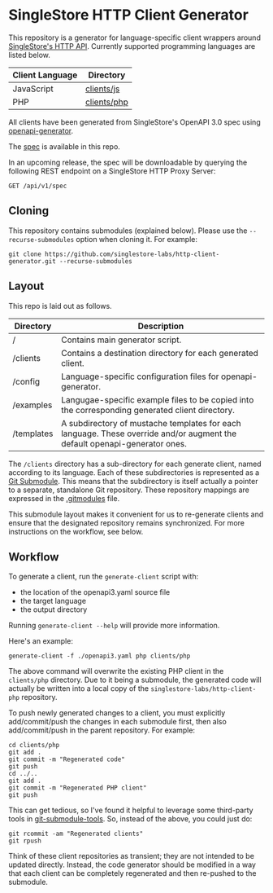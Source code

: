 # SingleStore HTTP Client Generator

This repository is a generator for language-specific client wrappers around [SingleStore's HTTP API](https://docs.singlestore.com/managed-service/en/reference/http-api.html).  Currently supported programming languages are listed below.

| Client Language | Directory                   |
|-----------------|-----------------------------|
| JavaScript      | [clients/js](clients/js)    |
| PHP             | [clients/php](clients/php)  |

All clients have been generated from SingleStore's OpenAPI 3.0 spec using [openapi-generator](https://github.com/OpenAPITools/openapi-generator).  

The [spec](openapi3.yaml) is available in this repo.

In an upcoming release, the spec will be downloadable by querying the following REST endpoint on a SingleStore HTTP Proxy Server:

    GET /api/v1/spec

## Cloning

This repository contains submodules (explained below).  Please use the `--recurse-submodules` option when cloning it.  For example:

    git clone https://github.com/singlestore-labs/http-client-generator.git --recurse-submodules

## Layout

This repo is laid out as follows.

| Directory  | Description |
|------------|-------------|
| /          | Contains main generator script. |
| /clients   | Contains a destination directory for each generated client. |
| /config    | Language-specific configuration files for openapi-generator. |
| /examples  | Langugae-specific example files to be copied into the corresponding generated client directory. |
| /templates | A subdirectory of mustache templates for each language.  These override and/or augment the default openapi-generator ones. |

The `/clients` directory has a sub-directory for each generate client, named according to its language.  Each of these subdirectories is represented as a [Git Submodule](https://git-scm.com/book/en/v2/Git-Tools-Submodules).  This means that the subdirectory is itself actually a pointer to a separate, standalone Git repository.  These repository mappings are expressed in the [.gitmodules](.gitmodules) file.

This submodule layout makes it convenient for us to re-generate clients and ensure that the designated repository remains synchronized.  For more instructions on the workflow, see below.

## Workflow

To generate a client, run the `generate-client` script with:

* the location of the openapi3.yaml source file
* the target language
* the output directory

Running `generate-client --help` will provide more information.  

Here's an example:

    generate-client -f ./openapi3.yaml php clients/php

The above command will overwrite the existing PHP client in the `clients/php` directory.  Due to it being a submodule, the generated code will actually be written into a local copy of the `singlestore-labs/http-client-php` repository.

To push newly generated changes to a client, you must explicitly add/commit/push the changes in each submodule first, then also add/commit/push in the parent repository.  For example:

    cd clients/php
    git add .
    git commit -m "Regenerated code"
    git push
    cd ../..
    git add .
    git commit -m "Regenerated PHP client"
    git push

This can get tedious, so I've found it helpful to leverage some third-party tools in [git-submodule-tools](https://github.com/kollerma/git-submodule-tools).  So, instead of the above, you could just do:

    git rcommit -am "Regenerated clients"
    git rpush

Think of these client repositories as transient; they are not intended to be updated directly.  Instead, the code generator should be modified in a way that each client can be completely regenerated and then re-pushed to the submodule.

